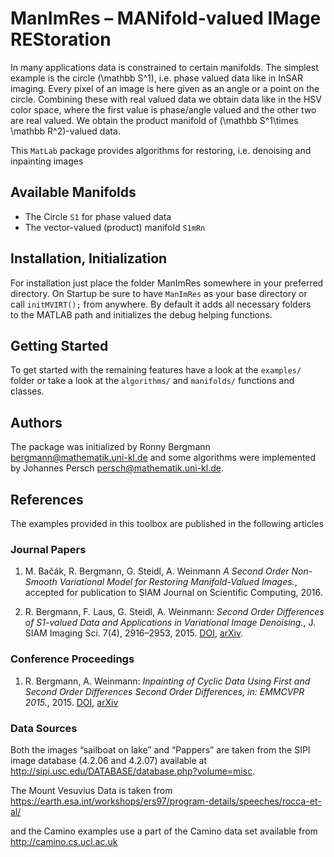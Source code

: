 # ManImRes – MANifold-valued IMage REStoration

In many applications data is constrained to certain manifolds. The simplest
example is the circle \(\mathbb S^1\), i.e. phase valued data like in InSAR
imaging. Every pixel of an image is here given as an angle or a point on the
circle. Combining these with real valued data we obtain data like in the HSV
color space, where the first value is phase/angle valued and the other two are
real valued. We obtain the product manifold of
\(\mathbb S^1\times \mathbb R^2\)-valued data. 

This `MatLab` package provides algorithms for restoring, i.e. denoising and inpainting images


## Available Manifolds
* The Circle `S1` for phase valued data
* The vector-valued (product) manifold `S1mRn`

## Installation, Initialization

For installation just place the folder ManImRes somewhere in your preferred  
directory. On Startup be sure to have `ManImRes` as your base directory or  
call `initMVIRT();` from anywhere. By default it adds all necessary folders  
to the MATLAB path and initializes the debug helping functions.

## Getting Started
To get started with the remaining features have a look at the `examples/` folder
or take a look at the `algorithms/` and `manifolds/` functions and classes.

## Authors
The package was initialized by Ronny Bergmann <bergmann@mathematik.uni-kl.de>
and some algorithms were implemented by Johannes Persch <persch@mathematik.uni-kl.de>.

## References
The examples provided in this toolbox are published in the following articles

### Journal Papers
1. M. Bačák, R. Bergmann, G. Steidl, A. Weinmann *A Second Order Non-Smooth Variational Model for Restoring Manifold-Valued Images.*, accepted for publication to SIAM Journal on Scientific Computing, 2016.

3. R. Bergmann, F. Laus, G. Steidl, A. Weinmann: *Second Order Differences of S1-valued Data and Applications in Variational Image Denoising.*, J. SIAM Imaging Sci. 7(4), 2916–2953, 2015. [DOI](http://dx.doi.org/10.1137/140969993), [arXiv](http://arxiv.org/pdf/1405.5349v1.pdf).

### Conference Proceedings
1. R. Bergmann, A. Weinmann: *Inpainting of Cyclic Data Using First and Second Order Differences Second Order Differences, in: EMMCVPR 2015.*, 2015. [DOI](http://dx.doi.org/10.1007/978-3-319-14612-6_12), [arXiv](http://arxiv.org/pdf/1410.1998v1.pdf)

### Data Sources
Both the images “sailboat on lake” and “Pappers” are taken from the SIPI image database (4.2.06 and 4.2.07) available at http://sipi.usc.edu/DATABASE/database.php?volume=misc.

The Mount Vesuvius Data is taken from https://earth.esa.int/workshops/ers97/program-details/speeches/rocca-et-al/

and the Camino examples use a part of the Camino data set available from http://camino.cs.ucl.ac.uk